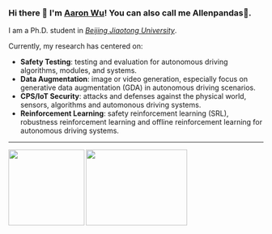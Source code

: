 ### Hi there 👋 I'm [Aaron Wu](https://github.com/Allenpandas)! You can also call me Allenpandas🐼.

I am a Ph.D. student in [*Beijing Jiaotong University*](https://en.bjtu.edu.cn/).

<!--<p align="center">
  <a href="https://github.com/Allenpandas" target="_blank"><img src="https://img.shields.io/github/followers/Allenpandas.svg?label=Follow%20&style=social" alt="GitHub"></a>
  <a href="https://github.com/Allenpandas" target="_blank"><img src="https://img.shields.io/github/stars/Allenpandas.svg?label=Stars%20&style=social" alt="GitHub"></a>
  <a href="https://blog.csdn.net/m0_38068876" target="_blank"><img alt="Static Badge" src="https://img.shields.io/badge/CSDN%20Follow-2.71k-FC5531"></a>!-->

Currently, my research has centered on:

- **Safety Testing**: testing and evaluation for autonomous driving algorithms, modules, and systems.
- **Data Augmentation**: image or video generation, especially focus on generative data augmentation (GDA) in autonomous driving scenarios.
- **CPS/IoT Security**: attacks and defenses against the physical world, sensors, algorithms and automonous driving systems.
- **Reinforcement Learning**: safety reinforcement learning (SRL), robustness reinforcement learning and offline reinforcement learning for autonomous driving systems.

---

<a href="https://github.com/Allenpandas/github-readme-stats">
  <img align="left" height="150px" src="https://github-readme-stats.vercel.app/api?username=Allenpandas&repo=github-readme-stats&hide=contribs" />
</a>
<a href="https://github.com/Allenpandas/convoychat">
  <img align="left" height="150px" width="200px" src="https://github-readme-stats.vercel.app/api/top-langs/?username=Allenpandas&layout=compact" />
</a>







